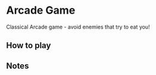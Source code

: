 Arcade Game
===============================
Classical Arcade game - avoid enemies that try to eat you!

## How to play


## Notes

